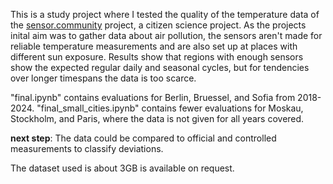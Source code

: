 This is a study project where I tested the quality of the temperature data of the [sensor.community](https://sensor.community/de/) project, a citizen science project. As the projects inital aim was to gather data about air pollution, the sensors aren't made for reliable temperature measurements and are also set up at places with different sun exposure. Results show that regions with enough sensors show the expected regular daily and seasonal cycles, but for tendencies over longer timespans the data is too scarce.

"final.ipynb" contains evaluations for Berlin, Bruessel, and Sofia from 2018-2024. "final_small_cities.ipynb" contains fewer evaluations for Moskau, Stockholm, and Paris, where the data is not given for all years covered.

**next step**: The data could be compared to official and controlled measurements to classify deviations.

The dataset used is about 3GB is available on request.
